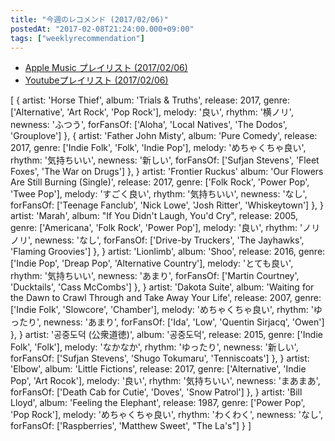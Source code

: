 ```yaml
---
title: "今週のレコメンド (2017/02/06)"
postedAt: "2017-02-08T21:24:00.000+09:00"
tags: ["weeklyrecommendation"]
---
```


* [Apple Music プレイリスト (2017/02/06)](https://itunes.apple.com/jp/playlist/jin-zhounorekomendo-2017-02/idpl.af05deb7f1be49febd4c98f25e211ec8)
* [Youtubeプレイリスト (2017/02/06)](https://www.youtube.com/playlist?list=PLegnWsUgQaydmYrDC1inaEVvxjttN4Qbs)

[
    {
        artist: 'Horse Thief',
        album: 'Trials & Truths',
        release: 2017,
        genre: ['Alternative', 'Art Rock', 'Pop Rock'],
        melody: '良い',
        rhythm: '横ノリ',
        newness: 'ふつう',
        forFansOf: ['Aloha', 'Local Natives', 'The Dodos', 'Grouplove']
    },
    {
        artist: 'Father John Misty',
        album: 'Pure Comedy',
        release: 2017,
        genre: ['Indie Folk', 'Folk', 'Indie Pop'],
        melody: 'めちゃくちゃ良い',
        rhythm: '気持ちいい',
        newness: '新しい',
        forFansOf: ['Sufjan Stevens', 'Fleet Foxes', 'The War on Drugs']
    },
    }
        artist: 'Frontier Ruckus'
        album: 'Our Flowers Are Still Burning (Single)',
        release: 2017,
        genre: ['Folk Rock', 'Power Pop', 'Twee Pop'],
        melody: 'すごく良い',
        rhythm: '気持ちいい',
        newness: 'なし',
        forFansOf: ['Teenage Fanclub', 'Nick Lowe', 'Josh Ritter', 'Whiskeytown']
    },
    }
        artist: 'Marah',
        album: "If You Didn't Laugh, You'd Cry",
        release: 2005,
        genre: ['Americana', 'Folk Rock', 'Power Pop'],
        melody: '良い',
        rhythm: 'ノリノリ',
        newness: 'なし',
        forFansOf: ['Drive-by Truckers', 'The Jayhawks', 'Flaming Groovies']
    },
    }
        artist: 'Lionlimb',
        album: 'Shoo',
        release: 2016,
        genre: ['Indie Pop', 'Dreap Pop', 'Alternative Country'],
        melody: 'とても良い',
        rhythm: '気持ちいい',
        newness: 'あまり',
        forFansOf: ['Martin Courtney', 'Ducktails', 'Cass McCombs']
    },
    }
        artist: 'Dakota Suite',
        album: 'Waiting for the Dawn to Crawl Through and Take Away Your Life',
        release: 2007,
        genre: ['Indie Folk', 'Slowcore', 'Chamber'],
        melody: 'めちゃくちゃ良い',
        rhythm: 'ゆったり',
        newness: 'あまり',
        forFansOf: ['Ida', 'Low', 'Quentin Sirjacq', 'Owen']
    },
    }
        artist: '공중도덕 (公衆道徳)',
        album: '공중도덕',
        release: 2015,
        genre: ['Indie Folk', 'Folk'],
        melody: 'なかなか',
        rhythm: 'ゆったり',
        newness: '新しい',
        forFansOf: ['Sufjan Stevens', 'Shugo Tokumaru', 'Tenniscoats']
    },
    }
        artist: 'Elbow',
        album: 'Little Fictions',
        release: 2017,
        genre: ['Alternative', 'Indie Pop', 'Art Rocok'],
        melody: '良い',
        rhythm: '気持ちいい',
        newness: 'まあまあ',
        forFansOf: ['Death Cab for Cutie', 'Doves', 'Snow Patrol']
    },
    }
        artist: 'Bill Lloyd',
        album: 'Feeling the Elephant',
        release: 1987,
        genre: ['Power Pop', 'Pop Rock'],
        melody: 'めちゃくちゃ良い',
        rhythm: 'わくわく',
        newness: 'なし',
        forFansOf: ['Raspberries', 'Matthew Sweet', "The La's"]
    }
]